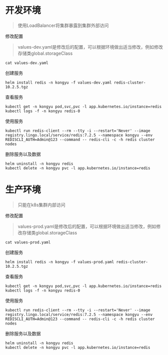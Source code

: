 # 开发环境

> 使用LoadBalancer将集群暴露到集群外部访问

修改配置

> values-dev.yaml是修改后的配置，可以根据环境做出适当修改，例如修改存储类global.storageClass

```
cat values-dev.yaml
```

创建服务

```
helm install redis -n kongyu -f values-dev.yaml redis-cluster-10.2.5.tgz
```

查看服务

```
kubectl get -n kongyu pod,svc,pvc -l app.kubernetes.io/instance=redis
kubectl logs -f -n kongyu redis-0
```

使用服务

```
kubectl run redis-client --rm --tty -i --restart='Never' --image  registry.lingo.local/service/redis:7.2.5 --namespace kongyu --env REDISCLI_AUTH=Admin@123 --command -- redis-cli -c -h redis cluster nodes
```

删除服务以及数据

```
helm uninstall -n kongyu redis
kubectl delete -n kongyu pvc -l app.kubernetes.io/instance=redis
```



# 生产环境

> 只能在k8s集群内部访问

修改配置

> values-prod.yaml是修改后的配置，可以根据环境做出适当修改，例如修改存储类global.storageClass

```
cat values-prod.yaml
```

创建服务

```
helm install redis -n kongyu -f values-prod.yaml redis-cluster-10.2.5.tgz
```

查看服务

```
kubectl get -n kongyu pod,svc,pvc -l app.kubernetes.io/instance=redis
kubectl logs -f -n kongyu redis-0
```

使用服务

```
kubectl run redis-client --rm --tty -i --restart='Never' --image  registry.lingo.local/service/redis:7.2.5 --namespace kongyu --env REDISCLI_AUTH=Admin@123 --command -- redis-cli -c -h redis cluster nodes
```

删除服务以及数据

```
helm uninstall -n kongyu redis
kubectl delete -n kongyu pvc -l app.kubernetes.io/instance=redis
```


